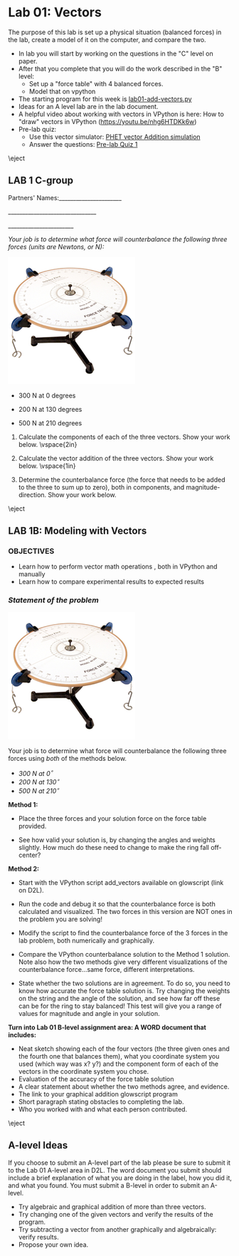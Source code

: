 # Lab 01: Vectors

The purpose of this lab is set up a physical situation (balanced forces) in
the lab, create a model of it on the computer, and compare the two.

+ In lab you will start by working on the questions in the "C" level on paper.
+ After that you complete that you will do the work described in the "B" level:
    + Set up a "force table" with 4 balanced forces.
    + Model that on vpython
+ The starting program for this week is [lab01-add-vectors.py](http://www.glowscript.org/#/user/mwcraig/folder/phys-200-fall-2017-starting/program/lab01-add-avectors.py)
+ Ideas for an A level lab are in the lab document.
+ A helpful video about working with vectors in VPython  is here: How to "draw" vectors in VPython (https://youtu.be/nhg6HTDKk6w)
+ Pre-lab quiz:
    + Use this vector simulator: [PHET vector Addition simulation](https://phet.colorado.edu/en/simulation/vector-addition)
    + Answer the questions: [Pre-lab Quiz 1](https://mnstate.learn.minnstate.edu/d2l/common/dialogs/quickLink/quickLink.d2l?ou=4317308&type=quiz&rcode=MNSCU_LOCA-14866446)

\eject

## LAB 1 C-group

Partners' Names:\_\_\_\_\_\_\_\_\_\_\_\_\_\_\_\_\_\_\_\_\_\_

\_\_\_\_\_\_\_\_\_\_\_\_\_\_\_\_\_\_\_\_\_\_\_\_\_\_\_\_\_\_\_

\_\_\_\_\_\_\_\_\_\_\_\_\_\_\_\_\_\_\_\_\_\_\_

*Your job is to determine what force will counterbalance the following
three forces (units are Newtons, or N):*

![](./force_table.png)

- 300 N at 0 degrees

- 200 N at 130 degrees

- 500 N at 210 degrees

1. Calculate the components of each of the three vectors. Show your work below. \vspace{2in}

2.  Calculate the vector addition of the three vectors. Show your work below. \vspace{1in}

3. Determine the counterbalance force (the force that needs to be added to the three to sum up to zero), both in components, and magnitude-direction. Show your work below.

\eject

## LAB 1B: Modeling with Vectors

### OBJECTIVES

+ Learn how to perform vector math operations , both in VPython and
 manually
+ Learn how to compare experimental results to expected results

### *Statement of the problem*

![]( ./force_table.png)

Your job is to determine what force will
counterbalance the following three forces using *both* of the methods below.

- *300 N at 0$^\circ$*
- *200 N at 130$^\circ$*
- *500 N at 210$^\circ$*

**Method 1:**

- Place the three forces and your solution force on the force table
  provided.

- See how valid your solution is, by changing the angles and weights
  slightly. How much do these need to change to make the ring fall
  off-center?

**Method 2:**

- Start with the VPython script add\_vectors available on glowscript
  (link on D2L).

- Run the code and debug it so that the counterbalance force is both
  calculated and visualized. The two forces in this version are NOT
  ones in the problem you are solving!

- Modify the script to find the counterbalance force of the 3 forces
  in the lab problem, both numerically and graphically.

- Compare the VPython counterbalance solution to the Method 1
  solution. Note also how the two methods give very different
  visualizations of the counterbalance force...same force, different
  interpretations.

- State whether the two solutions are in agreement. To
  do so, you need to know how accurate the force table solution is.
  Try changing the weights on the string and the angle of the
  solution, and see how far off these can be for the ring to stay
  balanced! This test will give you a range of values for magnitude
  and angle in your solution.

**Turn into Lab 01 B-level assignment area: A WORD document that includes:**

- Neat sketch showing each of the four vectors (the three given ones and the fourth one that balances them), what you coordinate system you used (which way was x? y?) and the component form of each of the vectors in the coordinate system you chose.
- Evaluation of the accuracy of the force table solution
- A clear statement about whether the two methods agree, and
  evidence.
- The link to your graphical addition glowscript program
- Short paragraph stating obstacles to completing the lab.
- Who you worked with and what each person contributed.

\eject

## A-level Ideas

If you choose to submit an A-level part of the lab please be sure to submit it to the Lab 01 A-level area in D2L. The word document you submit should include a brief explanation of what you are doing in the label, how you did it, and what you found. You must submit a B-level in order to submit an A-level.

- Try algebraic and graphical addition of more than three vectors.
- Try changing one of the given vectors and verify the results of the program.
- Try subtracting a vector from another graphically and algebraically:  verify results.
- Propose your own idea.
